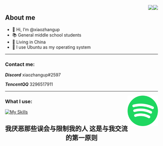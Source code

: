 
<img align="right" src="https://github-readme-stats.vercel.app/api?username=xiaozhangup&layout=compact&hide_border=true&show_icons=true&theme=tokyonight">

<img align="right" src="https://github-readme-stats.vercel.app/api/top-langs/?username=xiaozhangup&layout=compact&hide_border=true&show_icons=true&card_width=445&theme=tokyonight">

## About me

- 👋 Hi, I’m @xiaozhangup
- 📚️ General middle school students
- 💉 Living in China
- 🦐 I use Ubuntu as my operating system
---
### Contact me:
***Discord*** xiaozhangup#2597

***TencentQQ*** 3296517911

---
<a href="https://open.spotify.com/user/31zejmn3iup6yuyfl3gifuclq2ha?si=a6cf095663844ea1" target="_blank"><img align="right" width="100" height="100" src="https://github.com/xiaozhangup/xiaozhangup/blob/main/spotify-logo.png?raw=true"></a>

### What I use:
[![My Skills](https://skillicons.dev/icons?i=java,cloudflare,github,gitlab,idea,linux,md,mysql,bash,vscode,git,vim)](https://skillicons.dev)

<h2 align="center">
      我厌恶那些误会与限制我的人 这是与我交流的第一原则
</h2>
